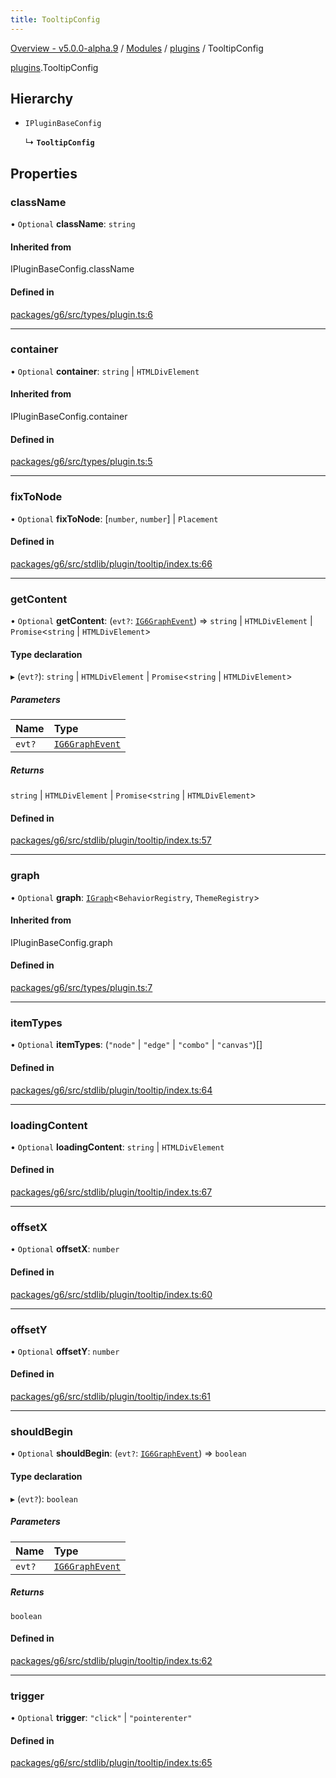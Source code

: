 ```yaml
---
title: TooltipConfig
---
```


[Overview - v5.0.0-alpha.9](../../README.en.md) / [Modules](../../modules.en.md) / [plugins](../../modules/plugins.en.md) / TooltipConfig

[plugins](../../modules/plugins.en.md).TooltipConfig

## Hierarchy

- `IPluginBaseConfig`

  ↳ **`TooltipConfig`**

## Properties

### className

• `Optional` **className**: `string`

#### Inherited from

IPluginBaseConfig.className

#### Defined in

[packages/g6/src/types/plugin.ts:6](https://github.com/antvis/G6/blob/f03c826ec6/packages/g6/src/types/plugin.ts#L6)

___

### container

• `Optional` **container**: `string` \| `HTMLDivElement`

#### Inherited from

IPluginBaseConfig.container

#### Defined in

[packages/g6/src/types/plugin.ts:5](https://github.com/antvis/G6/blob/f03c826ec6/packages/g6/src/types/plugin.ts#L5)

___

### fixToNode

• `Optional` **fixToNode**: [`number`, `number`] \| `Placement`

#### Defined in

[packages/g6/src/stdlib/plugin/tooltip/index.ts:66](https://github.com/antvis/G6/blob/f03c826ec6/packages/g6/src/stdlib/plugin/tooltip/index.ts#L66)

___

### getContent

• `Optional` **getContent**: (`evt?`: [`IG6GraphEvent`](../behaviors/IG6GraphEvent.en.md)) => `string` \| `HTMLDivElement` \| `Promise`<`string` \| `HTMLDivElement`\>

#### Type declaration

▸ (`evt?`): `string` \| `HTMLDivElement` \| `Promise`<`string` \| `HTMLDivElement`\>

##### Parameters

| Name | Type |
| :------ | :------ |
| `evt?` | [`IG6GraphEvent`](../behaviors/IG6GraphEvent.en.md) |

##### Returns

`string` \| `HTMLDivElement` \| `Promise`<`string` \| `HTMLDivElement`\>

#### Defined in

[packages/g6/src/stdlib/plugin/tooltip/index.ts:57](https://github.com/antvis/G6/blob/f03c826ec6/packages/g6/src/stdlib/plugin/tooltip/index.ts#L57)

___

### graph

• `Optional` **graph**: [`IGraph`](../graph/IGraph.en.md)<`BehaviorRegistry`, `ThemeRegistry`\>

#### Inherited from

IPluginBaseConfig.graph

#### Defined in

[packages/g6/src/types/plugin.ts:7](https://github.com/antvis/G6/blob/f03c826ec6/packages/g6/src/types/plugin.ts#L7)

___

### itemTypes

• `Optional` **itemTypes**: (``"node"`` \| ``"edge"`` \| ``"combo"`` \| ``"canvas"``)[]

#### Defined in

[packages/g6/src/stdlib/plugin/tooltip/index.ts:64](https://github.com/antvis/G6/blob/f03c826ec6/packages/g6/src/stdlib/plugin/tooltip/index.ts#L64)

___

### loadingContent

• `Optional` **loadingContent**: `string` \| `HTMLDivElement`

#### Defined in

[packages/g6/src/stdlib/plugin/tooltip/index.ts:67](https://github.com/antvis/G6/blob/f03c826ec6/packages/g6/src/stdlib/plugin/tooltip/index.ts#L67)

___

### offsetX

• `Optional` **offsetX**: `number`

#### Defined in

[packages/g6/src/stdlib/plugin/tooltip/index.ts:60](https://github.com/antvis/G6/blob/f03c826ec6/packages/g6/src/stdlib/plugin/tooltip/index.ts#L60)

___

### offsetY

• `Optional` **offsetY**: `number`

#### Defined in

[packages/g6/src/stdlib/plugin/tooltip/index.ts:61](https://github.com/antvis/G6/blob/f03c826ec6/packages/g6/src/stdlib/plugin/tooltip/index.ts#L61)

___

### shouldBegin

• `Optional` **shouldBegin**: (`evt?`: [`IG6GraphEvent`](../behaviors/IG6GraphEvent.en.md)) => `boolean`

#### Type declaration

▸ (`evt?`): `boolean`

##### Parameters

| Name | Type |
| :------ | :------ |
| `evt?` | [`IG6GraphEvent`](../behaviors/IG6GraphEvent.en.md) |

##### Returns

`boolean`

#### Defined in

[packages/g6/src/stdlib/plugin/tooltip/index.ts:62](https://github.com/antvis/G6/blob/f03c826ec6/packages/g6/src/stdlib/plugin/tooltip/index.ts#L62)

___

### trigger

• `Optional` **trigger**: ``"click"`` \| ``"pointerenter"``

#### Defined in

[packages/g6/src/stdlib/plugin/tooltip/index.ts:65](https://github.com/antvis/G6/blob/f03c826ec6/packages/g6/src/stdlib/plugin/tooltip/index.ts#L65)
